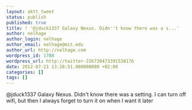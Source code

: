 ```yaml
---
layout: aktt_tweet
status: publish
published: true
title: ! '@jduck1337 Galaxy Nexus. Didn''t know there was a s...'
author: nelhage
author_login: nelhage
author_email: nelhage@mit.edu
author_url: http://nelhage.com
wordpress_id: 1788
wordpress_url: http://twitter-226730473391538176
date: 2012-07-21 13:28:51.000000000 +02:00
categories: []
tags: []
---
```

@jduck1337 Galaxy Nexus. Didn't know there was a setting. I can turn off wifi, but then I always forget to turn it on when I want it later
